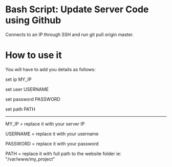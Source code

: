 Bash Script: Update Server Code using Github
=======================

Connects to  an IP through SSH and run git pull origin master.

How to use it
===============
You will have to add you details as follows:


set ip MY_IP

set user USERNAME

set password PASSWORD

set path PATH

-------------------------------------

MY_IP = replace it with your server IP

USERNAME = replace it with your username

PASSWORD = replace it with your password

PATH = replace it with full path to the website folder ie: "/var/www/my_project"



